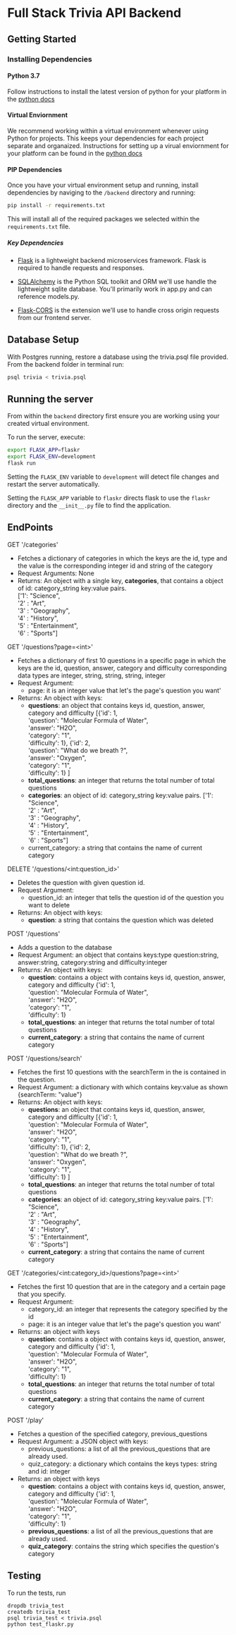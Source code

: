 # Full Stack Trivia API Backend  
  
## Getting Started  
  
### Installing Dependencies  
  
#### Python 3.7  
  
Follow instructions to install the latest version of python for your platform in the [python docs](https://docs.python.org/3/using/unix.html#getting-and-installing-the-latest-version-of-python)  
  
#### Virtual Enviornment  
  
We recommend working within a virtual environment whenever using Python for projects. This keeps your dependencies for each project separate and organaized. Instructions for setting up a virual enviornment for your platform can be found in the [python docs](https://packaging.python.org/guides/installing-using-pip-and-virtual-environments/)  
  
#### PIP Dependencies  
  
Once you have your virtual environment setup and running, install dependencies by naviging to the `/backend` directory and running:  
  
```bash  
pip install -r requirements.txt  
```  
  
This will install all of the required packages we selected within the `requirements.txt` file.  
  
##### Key Dependencies  
  
- [Flask](http://flask.pocoo.org/)  is a lightweight backend microservices framework. Flask is required to handle requests and responses.  
  
- [SQLAlchemy](https://www.sqlalchemy.org/) is the Python SQL toolkit and ORM we'll use handle the lightweight sqlite database. You'll primarily work in app.py and can reference models.py.   
  
- [Flask-CORS](https://flask-cors.readthedocs.io/en/latest/#) is the extension we'll use to handle cross origin requests from our frontend server.   
  
## Database Setup  
With Postgres running, restore a database using the trivia.psql file provided. From the backend folder in terminal run:  
```bash  
psql trivia < trivia.psql  
```  
  
## Running the server  
  
From within the `backend` directory first ensure you are working using your created virtual environment.  
  
To run the server, execute:  
  
```bash  
export FLASK_APP=flaskr  
export FLASK_ENV=development  
flask run  
```  
  
Setting the `FLASK_ENV` variable to `development` will detect file changes and restart the server automatically.  
  
Setting the `FLASK_APP` variable to `flaskr` directs flask to use the `flaskr` directory and the `__init__.py` file to find the application.   
  
## EndPoints  
  
GET '/categories'  
- Fetches a dictionary of categories in which the keys are the id, type and the value is the corresponding integer id and string of the category  
- Request Arguments: None  
- Returns: An object with a single key, **categories**, that contains a object of id: category_string key:value pairs.   
['1': "Science",  
'2' : "Art",  
'3' : "Geography",  
'4' : "History",  
'5' : "Entertainment",  
'6' : "Sports"]  
  
GET '/questions?page=\<int\>'  
- Fetches a dictionary of first 10 questions in a specific page in which the keys are the id, question, answer, category and difficulty corresponding data types are integer, string, string, string, integer
- Request Argument: 
	- page: it is an integer value that let's the page's question you want'
- Returns: An object with keys:
	- **questions**: an object that contains keys id, question, answer, category and difficulty
[{'id': 1,  
'question': "Molecular Formula of Water",  
'answer': "H2O",  
'category': "1",  
'difficulty': 1},
{'id': 2,  
'question': "What do we breath ?",  
'answer': "Oxygen",  
'category': "1",  
'difficulty': 1}
]
	- **total_questions**: an integer that returns the total number of total questions
	- **categories**: an object of id: category_string key:value pairs. 
['1': "Science",  
'2' : "Art",  
'3' : "Geography",  
'4' : "History",  
'5' : "Entertainment",  
'6' : "Sports"]  
	- current_category: a string that contains the name of current category

DELETE '/questions/\<int:question_id\>'
- Deletes the question with given question id.
- Request Argument:
	- question_id: an integer that tells the question id of the question you want to delete
- Returns: An object with keys:
	- **question**: a string that contains the question which was deleted

POST '/questions'
- Adds a question to the database
- Request Argument: an object that contains keys:type question:string, answer:string, category:string and difficulty:integer
- Returns: An object with keys:
	- **question**: contains a object with contains keys id, question, answer, category and difficulty
{'id': 1,  
'question': "Molecular Formula of Water",  
'answer': "H2O",  
'category': "1",  
'difficulty': 1}
	- **total_questions**: an integer that returns the total number of total questions
	- **current_category**: a string that contains the name of current category

POST '/questions/search'
-	Fetches the first 10 questions with the searchTerm in the is contained in the question.
-	Request Argument: a dictionary with which contains key:value as shown {searchTerm: "value"}
-	Returns: An object with keys:
	- **questions**: an object that contains keys id, question, answer, category and difficulty
[{'id': 1,  
'question': "Molecular Formula of Water",  
'answer': "H2O",  
'category': "1",  
'difficulty': 1},
{'id': 2,  
'question': "What do we breath ?",  
'answer': "Oxygen",  
'category': "1",  
'difficulty': 1}
]
	- **total_questions**: an integer that returns the total number of total questions
	- **categories**: an object of id: category_string key:value pairs. 
['1': "Science",  
'2' : "Art",  
'3' : "Geography",  
'4' : "History",  
'5' : "Entertainment",  
'6' : "Sports"]  
	- **current_category**: a string that contains the name of current category

GET '/categories/\<int:category_id\>/questions?page=\<int\>'
- Fetches the first 10 question that are in the category and a certain page that you specify.
- Request Argument: 
	- category_id: an integer that represents the category specified by the id
	- page: it is an integer value that let's the page's question you want'
- Returns: an object with keys
	- **question**: contains a object with contains keys id, question, answer, category and difficulty
{'id': 1,  
'question': "Molecular Formula of Water",  
'answer': "H2O",  
'category': "1",  
'difficulty': 1}
	- **total_questions**: an integer that returns the total number of total questions
	- **current_category**: a string that contains the name of current category

POST '/play'
- Fetches a question of the specified category, previous_questions
- Request Argument: a JSON object with keys:
	- previous_questions: a list of all the previous_questions that are already used.
	- quiz_category: a dictionary which contains the keys types: string and id: integer
- Returns: an object with keys
	- **question**: contains a object with contains keys id, question, answer, category and difficulty
{'id': 1,  
'question': "Molecular Formula of Water",  
'answer': "H2O",  
'category': "1",  
'difficulty': 1}
	- **previous_questions**: a list of all the previous_questions that are already used.
	- **quiz_category**: contains the string which specifies the question's category

## Testing  
To run the tests, run  
```  
dropdb trivia_test  
createdb trivia_test  
psql trivia_test < trivia.psql  
python test_flaskr.py  
```